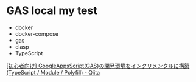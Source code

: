 # GAS local my test

- docker
- docker-compose
- gas
- clasp
- TypeScript

[[初心者向け] GoogleAppsScript(GAS)の開発環境をインクリメンタルに構築(TypeScript / Module / Polyfill) - Qiita](https://qiita.com/cajonito/items/3a5c7da8965e28e485bf)